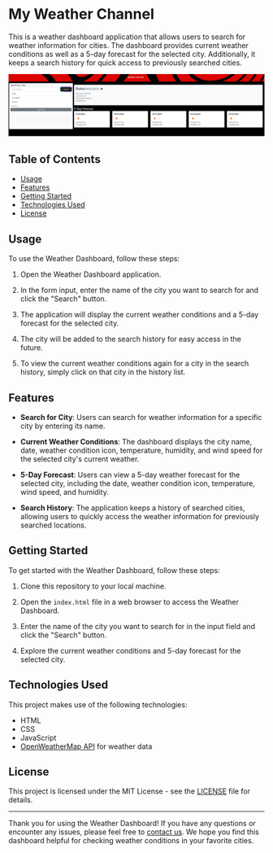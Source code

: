 # My Weather Channel

This is a weather dashboard application that allows users to search for weather information for cities. The dashboard provides current weather conditions as well as a 5-day forecast for the selected city. Additionally, it keeps a search history for quick access to previously searched cities.

![Alt text](image.png)

## Table of Contents

- [Usage](#usage)
- [Features](#features)
- [Getting Started](#getting-started)
- [Technologies Used](#technologies-used)
- [License](#license)

## Usage

To use the Weather Dashboard, follow these steps:

1. Open the Weather Dashboard application.

2. In the form input, enter the name of the city you want to search for and click the "Search" button.

3. The application will display the current weather conditions and a 5-day forecast for the selected city.

4. The city will be added to the search history for easy access in the future.

5. To view the current weather conditions again for a city in the search history, simply click on that city in the history list.

## Features

- **Search for City**: Users can search for weather information for a specific city by entering its name.

- **Current Weather Conditions**: The dashboard displays the city name, date, weather condition icon, temperature, humidity, and wind speed for the selected city's current weather.

- **5-Day Forecast**: Users can view a 5-day weather forecast for the selected city, including the date, weather condition icon, temperature, wind speed, and humidity.

- **Search History**: The application keeps a history of searched cities, allowing users to quickly access the weather information for previously searched locations.

## Getting Started

To get started with the Weather Dashboard, follow these steps:

1. Clone this repository to your local machine.

2. Open the `index.html` file in a web browser to access the Weather Dashboard.

3. Enter the name of the city you want to search for in the input field and click the "Search" button.

4. Explore the current weather conditions and 5-day forecast for the selected city.

## Technologies Used

This project makes use of the following technologies:

- HTML
- CSS
- JavaScript
- [OpenWeatherMap API](https://openweathermap.org/api) for weather data


## License

This project is licensed under the MIT License - see the [LICENSE](LICENSE) file for details.

---

Thank you for using the Weather Dashboard! If you have any questions or encounter any issues, please feel free to [contact us](mailto:your-email@example.com). We hope you find this dashboard helpful for checking weather conditions in your favorite cities.

